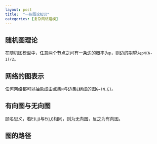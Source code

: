 ```yaml
---
layout: post
title:  "一些图论知识"
categories: [复杂网络建模]
---
```

## 随机图理论

在随机图模型中，任意两个节点之间有一条边的概率为`p`，则边的期望为`pN(N-1)/2`。

## 网络的图表示
任何网络都可以抽象成由点集`N`与边集`E`组成的图`G=(N,E)`。
## 有向图与无向图
顾名思义，若E(i,j)与E(j,i)相同，则为无向图，反之为有向图。

## 图的路径
